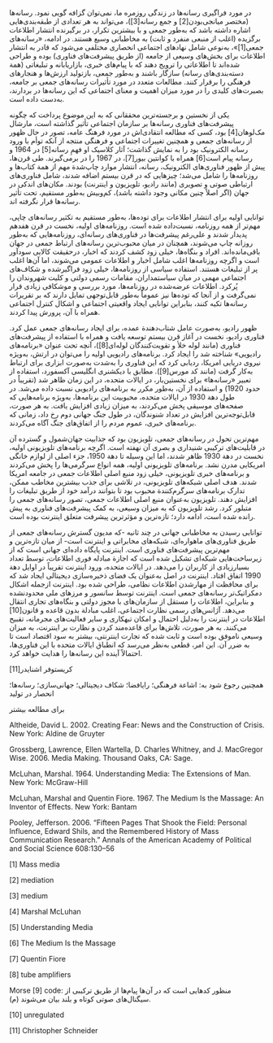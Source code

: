   در مورد فراگیری رسانه‌ها در زندگی روزمره ما، نمی‌توان گزافه گویی نمود. رسانه‌ها (مختصر میانجی‌بودن[2] و جمع رسانه[3])، می‌تواند به هر تعدادی از طبقه‌بندی‌هایی اشاره داشته باشد که به‌طور جمعی و با بیشترین تکرار، در برگیرنده انتشار اطلاعات برگزیده (اغلب از منبعی منفرد و ثابت) به مخاطبانی وسیع هستند. در ادامه، «رسانه‌های جمعی[1]»، به‌نوعی شامل نهادهای اجتماعی انحصاری مختلفی می‌شود که قادر به انتشار اطلاعات برای بخش‌های وسیعی از جامعه (از طریق پیشرفت‌های فناوری) بوده و طراحی شده‌اند تا اطلاعاتی را ترویج دهند که با پیام‌های خبری، بازاریابانه و تبلیغاتی (همة دسته‌بندی‌های رسانه) سازگار باشند و به‌طور جمعی، بازتولید ارزش‌ها و هنجارهای فرهنگی را برقرار ‌کنند. مطالعات متعدد در مورد تأثیرات رسانه‌های جمعی بر جامعه، بصیرت‌های کلیدی را در مورد میزان اهمیت و معنای اجتماعی که این رسانه‌ها در بردارند، به‌دست داده است.

 یکی از نخستین و برجسته‌ترین محققانی که به این موضوع پرداخت که چگونه پیشرفت‌های فناوری رسانه‌ها بر سازمان اجتماعی تأثیر گذاشته است، مارشال مک‌لوهان[4] بود، کسی که مطالعه انتقادی‌اش در مورد فرهنگ عامه، تصور در حال ظهور از رسانه‌های جمعی و همچنین تغییرات اجتماعی و فرهنگی منتجه از آنکه توأم با ورود رسانه الکترونیک بود را به نمایش گذاشت؛ آثار کلاسیک او فهمِ رسانه[5] در 1964 و رسانه پیام است[6] همراه با کوانتین بیور[7]، در 1967 را در برمی‌گیرند. طی قرن‌ها، پیش از ظهور فناوری‌های الکترونیک، رسانه، انتشار موارد چاپ‌شدة مهم از همة کتاب‌ها و روزنامه‌ها را شامل می‌شد؛ چیزهایی که در قرن بیستم اضافه شدند، شامل فناوری‌های ارتباطی صوتی و تصویری (مانند رادیو، تلویزیون و اینترنت) بودند. مکان‌های اندکی در جهان (اگر اصلاً چنین مکانی وجود داشته باشد)، کم‌وبیش به‌طور مستقیم، تحت تأثیر رسانه‌ها قرار نگرفته اند.

 توانایی اولیه برای انتشار اطلاعات برای توده‌ها، به‌طور مستقیم به تکثیر رسانه‌های چاپی، مهم‌تر از همه روزنامه، نسبت‌داده شده است. روزنامه‌های اولیه، نخست در قرن هفدهم پدیدار شدند و علی‌رغم پیشرفت‌ها در فناوری‌های رسانه‌ای، روزنامه‌هایی که به‌طور روزانه چاپ می‌شوند، همچنان در میان محبوب‌ترین رسانه‌های ارتباط جمعی در جهان باقی‌مانده‌اند. افراد و بنگاه‌ها، خیلی زود کشف کردند که اخبار، درحقیقت کالایی سودآور است و اگرچه روزنامه‌ها اغلب شامل اخبار و اطلاعات عمومی می‌شوند، اما آن‌ها اغلب پر از تبلیغات هستند. استفاده سیاسی از روزنامه‌ها، خیلی زود فراگیرشده و شکاف‌های اجتماعی مهمی در میان سیاستمداران، مقامات رسمی دولتی و کلیت شهروندان را پُرکرد. اطلاعات عرضه‌شده در روزنامه‌ها، مورد بررسی و موشکافی زیادی قرار نمی‌گرفت و از آنجا که توده‌ها نیز عموماً به‌طور قابل‌توجهی تمایل دارند که بر تقریرات رسانه‌ها تکیه کنند، بنابراین توانایی ایجاد واقعیتی اجتماعی و اشکال کنترل اجتماعی همراه با آن، پرورش پیدا کردند. 

ظهور رادیو، به‌صورت عامل شتاب‌دهندة عمده، برای ایجاد رسانه‌های جمعی عمل کرد. فناوری رادیو، نخست در آغاز قرن بیستم توسعه یافت و همراه با استفاده از پیشرفت‌های فناوری (مانند لوله خلأ و تقویت‌کنندگان لوله‌ای[8])، آنچه تحت عنوان «برنامه‌های رادیویی» شناخته شد را ایجاد کرد. برنامه‌های رادیویی اولیه را می‌توان در ارتش، به‌ویژه نیروی دریایی امریکا، ردیابی کرد که این فناوری را به‌شدت به‌صورت ابزاری برای ارتباط به‌کار گرفت (مانند کد مورس[9]). مطابق با دیکشنری انگلیسی آکسفورد، استفاده از تعبیر «رسانه‌ها» برای نخستین‌بار، در ایالات متحده، در این زمان ظاهر شد (تقریباً در حدود 1920) و استفاده از آن، به‌طور مکرر به برنامه‌های رادیویی نسبت داده می‌شد. در طول دهة 1930 در ایالات متحده، محبوبیت این برنامه‌ها، به‌ویژه برنامه‌هایی که صفحه‌های موسیقی پخش می‌کردند، به میزان زیادی افزایش یافت. به هر صورت، قابل‌توجه‌ترین افزایش در تعداد شنوندگان، در طول جنگ جهانی دوم رخ داد، زمانی که برنامه‌های خبری، عموم مردم را از اتفاق‌های جنگ آگاه می‌کردند.

 مهم‌ترین تحول در رسانه‌های جمعی، تلویزیون بود که جذابیت جهان‌شمول و گسترده آن در قابلیت‌های ترکیبی شنیداری و بصری آن نهفته است. اگرچه برنامه‌های تلویزیونی اولیه، نخست در دهة 1930 ظاهر شدند، اما این وسیله تا دهة 1950، جزء اصلی از لوازم خانگی امریکایی مدرن نشد. برنامه‌های تلویزیونی اولیه، همه انواع سرگرمی‌ها را پخش می‌کردند و برنامه‌های خبری تلویزیونی، خیلی زود منبع اصلی اطلاعات جمعی در جامعه امریکا شدند. هدف اصلی شبکه‌های تلویزیونی، در تلاشی برای جذب بیشترین مخاطب ممکن، تدارک برنامه‌های سرگرم‌کنندة محبوب بود تا بتوانند درآمد خود از طریق تبلیغات را افزایش دهند. تلویزیون به‌عنوان منبع اصلی اطلاعات جمعی، تصور رسانه‌های جمعی را متبلور کرد. رشد تلویزیون که به میزان وسیعی، به کمک پیشرفت‌های فناوری به پیش رانده شده است، ادامه دارد؛ تازه‌ترین و مؤثرترین پیشرفت متعلق اینترنت بوده است. 

توانایی رسیدن به مخاطبانی جهانی در چند ثانیه -که مدیون گسترش رسانه‌های جمعی از طریق فناوری‌های ماهواره‌ای، شبکه‌های مخابراتی و اینترنت است- از میان تازه‌ترین و مهم‌ترین پیشرفت‌های فناوری است. اینترنت پایگاه داده‌ای جهانی است که از زیرساخت‌هایی شبکه‌ای تشکیل شده است که اجازة مبادله فوری اطلاعات، توسط تعداد بسیارزیادی از کاربران را می‌دهد. در ایالات متحده، ورود اینترنت تقریباً در اوایل دهة 1990 اتفاق افتاد. اینترنت در اصل به‌عنوان یک فضای ذخیره‌سازی دیجیتالی ایجاد شد که برای محافظت از مهارشدن اطلاعات نظامی، طراحی‌ شده بود. اینترنت ازجمله اشکال دمکراتیک‌تر رسانه‌های جمعی است. اینترنت توسط سانسور و مرزهای ملی محدودنشده و بنابراین، اطلاعات را مستقل از سازمان‌های با مجوز دولتی و بنگاه‌های تجاری انتقال می‌دهد. آژانس‌های رسمی نظارت اجتماعی، اغلب مبادلة بدون قاعده و قانون[10] اطلاعات در اینترنت را به‌دلیل احتمال و امکان تبهکاری و سایر فعالیت‌های مجرمانه، تقبیح می‌کنند. به هر صورت، تلاش‌ها برای قاعده‌مند کردن و نظارت بر اینترنت، به میزان وسیعی ناموفق بوده است و ثابت شده که تجارت اینترنتی، بیشتر به سود اقتصاد است تا به ضرر آن. این امر، قطعی به‌نظر می‌رسد که انطباق ایالات متحده با این فناوری‌ها، احتمالاً آینده این رسانه‌ها را هدایت خواهد کرد.

 کریستوفر اشنایدر[11]

 همچنین رجوع شود به: اشاعة فرهنگی؛ رایافضا؛ شکاف دیجیتالی؛ جهانی‌سازی؛ رسانه‌ها؛ انحصار در تولید

برای مطالعه بیشتر

Altheide, David L. 2002. Creating Fear: News and the Construction of Crisis. New York: Aldine de Gruyter

Grossberg, Lawrence, Ellen Wartella, D. Charles Whitney, and J. MacGregor Wise. 2006. Media Making. Thousand Oaks, CA: Sage.

McLuhan, Marshal. 1964. Understanding Media: The Extensions of Man. New York: McGraw-Hill

McLuhan, Marshal and Quentin Fiore. 1967. The Medium Is the Massage: An Inventor of Effects. New York: Bantam

Pooley, Jefferson. 2006. “Fifteen Pages That Shook the Field: Personal Influence, Edward Shils, and the Remembered History of Mass Communication Research.” Annals of the American Academy of Political and Social Science 608:130–56

 [1] Mass media

[2] mediation

[3] medium

[4] Marshal McLuhan

[5] Understanding Media

 [6] The Medium Is the Massage

 [7] Quentin Fiore

 [8] tube amplifiers

Morse [9] code: منظور کدهایی است که در آن‌ها پیام‌ها از طریق ترکیبی از سیگنال‌های صوتی کوتاه و بلند بیان می‌شوند (م).

 [10] unregulated

[11] Christopher Schneider

 

 

 

 